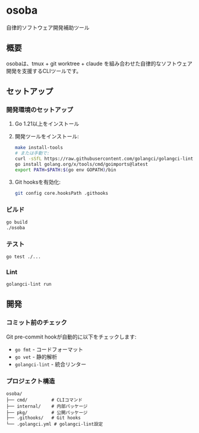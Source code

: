 # osoba

自律的ソフトウェア開発補助ツール

## 概要

osobaは、tmux + git worktree + claude を組み合わせた自律的なソフトウェア開発を支援するCLIツールです。

## セットアップ

### 開発環境のセットアップ

1. Go 1.21以上をインストール
2. 開発ツールをインストール:
   ```bash
   make install-tools
   # または手動で:
   curl -sSfL https://raw.githubusercontent.com/golangci/golangci-lint/master/install.sh | sh -s -- -b $(go env GOPATH)/bin latest
   go install golang.org/x/tools/cmd/goimports@latest
   export PATH=$PATH:$(go env GOPATH)/bin
   ```

3. Git hooksを有効化:
   ```bash
   git config core.hooksPath .githooks
   ```

### ビルド

```bash
go build
./osoba
```

### テスト

```bash
go test ./...
```

### Lint

```bash
golangci-lint run
```

## 開発

### コミット前のチェック

Git pre-commit hookが自動的に以下をチェックします:
- `go fmt` - コードフォーマット
- `go vet` - 静的解析
- `golangci-lint` - 統合リンター

### プロジェクト構造

```
osoba/
├── cmd/         # CLIコマンド
├── internal/    # 内部パッケージ
├── pkg/         # 公開パッケージ
├── .githooks/   # Git hooks
└── .golangci.yml # golangci-lint設定
```